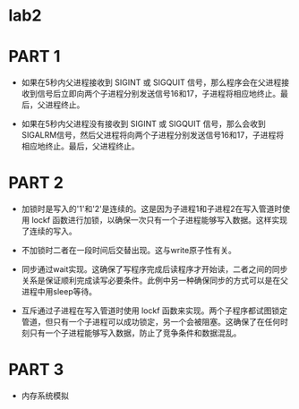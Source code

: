 # lab2

# PART 1

* 如果在5秒内父进程接收到 SIGINT 或 SIGQUIT 信号，那么程序会在父进程接收到信号后立即向两个子进程分别发送信号16和17，子进程将相应地终止。最后，父进程终止。

* 如果在5秒内父进程没有接收到 SIGINT 或 SIGQUIT 信号，那么会收到SIGALRM信号，然后父进程将向两个子进程分别发送信号16和17，子进程将相应地终止。最后，父进程终止。




# PART 2


* 加锁时是写入的'1'和'2'是连续的。这是因为子进程1和子进程2在写入管道时使用 lockf 函数进行加锁，以确保一次只有一个子进程能够写入数据。这样实现了连续的写入。

* 不加锁时二者在一段时间后交替出现。这与write原子性有关。
  
* 同步通过wait实现。这确保了写程序完成后读程序才开始读，二者之间的同步关系是保证顺利完成读写必要条件。此例中另一种确保同步的方式可以是在父进程中用sleep等待。   
* 互斥通过子进程在写入管道时使用 lockf 函数来实现。两个子程序都试图锁定管道，但只有一个子进程可以成功锁定，另一个会被阻塞。这确保了在任何时刻只有一个子进程能够写入数据，防止了竞争条件和数据混乱。  

# PART 3

* 内存系统模拟